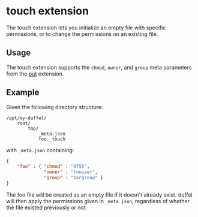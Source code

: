 # touch extension

The touch extension lets you initialize an empty file with specific permissions,
or to change the permissions on an existing file.

## Usage

The touch extension supports the `chmod`, `owner`, and `group` meta parameters
from the [put][put] extension.

## Example

Given the following directory structure:
```
/opt/my-duffel/
    root/
        tmp/
            _meta.json
            foo._touch
```

with `_meta.json` containing:

```json
{
    "foo" : { "chmod" : "0755",
              "owner" : "foouser",
              "group" : "bargroup" }
}
```

The foo file will be created as an empty file if it doesn't already exist.
duffel will then apply the permissions given in `_meta.json`, regardless of
whether the file existed previously or not.

[put]: put.md
